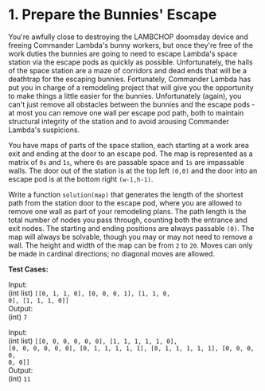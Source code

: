 # 1. Prepare the Bunnies' Escape

You're awfully close to destroying the LAMBCHOP doomsday device and freeing Commander Lambda's bunny workers, but once they're free of the work duties the bunnies are going to need to escape Lambda's space station via the escape pods as quickly as possible. Unfortunately, the halls of the space station are a maze of corridors and dead ends that will be a deathtrap for the escaping bunnies. Fortunately, Commander Lambda has put you in charge of a remodeling project that will give you the opportunity to make things a little easier for the bunnies. Unfortunately (again), you can't just remove all obstacles between the bunnies and the escape pods - at most you can remove one wall per escape pod path, both to maintain structural integrity of the station and to avoid arousing Commander Lambda's suspicions. 

You have maps of parts of the space station, each starting at a work area exit and ending at the door to an escape pod. The map is represented as a matrix of <code>0s</code> and <code>1s</code>, where <code>0s</code> are passable space and <code>1s</code> are impassable walls. The door out of the station is at the top left <code>(0,0)</code> and the door into an escape pod is at the bottom right <code>(w-1,h-1)</code>. 

Write a function <code>solution(map)</code> that generates the length of the shortest path from the station door to the escape pod, where you are allowed to remove one wall as part of your remodeling plans. The path length is the total number of nodes you pass through, counting both the entrance and exit nodes. The starting and ending positions are always passable <code>(0)</code>. The map will always be solvable, though you may or may not need to remove a wall. The height and width of the map can be from <code>2</code> to <code>20</code>. Moves can only be made in cardinal directions; no diagonal moves are allowed.

**Test Cases:**

Input: <br>
(int list) <code>[[0, 1, 1, 0], [0, 0, 0, 1], [1, 1, 0, 0], [1, 1, 1, 0]]</code> <br>
Output: <br>
    (int) <code>7</code>

Input: <br>
(int list) <code>[[0, 0, 0, 0, 0, 0], [1, 1, 1, 1, 1, 0], [0, 0, 0, 0, 0, 0], [0, 1, 1, 1, 1, 1], [0, 1, 1, 1, 1, 1], [0, 0, 0, 0, 0, 0]]</code> <br>
Output: <br>
    (int) <code>11</code>


